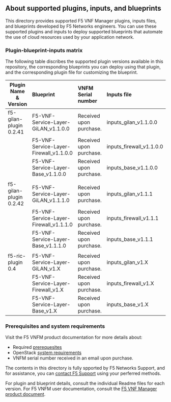 ## About supported plugins, inputs, and blueprints
This directory provides supported F5 VNF Manager plugins, inputs files, and blueprints developed by F5 Networks engineers. You can use these supported plugins and inputs to deploy supported blueprints that automate the use of cloud resources used by your application network. 

### Plugin-blueprint-inputs matrix
The following table discribes the supported plugin versions available in this repository, the corresponding blueprints you can deploy using that plugin, and the corresponding plugin file for customizing the blueprint.

| Plugin Name & Version  | Blueprint                              | VNFM Serial number           | Inputs file               |
| -----------------------| :--------------------------------------| :----------------------------| :-------------------------|
| f5-gilan-plugin 0.2.41 | F5-VNF-Service-Layer-GiLAN_v1.1.0.0    | Received upon purchase.      | inputs_gilan_v1.1.0.0     |
|                        | F5-VNF-Service-Layer-Firewall_v1.1.0.0 | Received upon purchase.      | inputs_firewall_v1.1.0.0  |
|                        | F5-VNF-Service-Layer-Base_v1.1.0.0     | Received upon purchase.      | inputs_base_v1.1.0.0      |
|                        |                                        |                              |                           |
| f5-gilan-plugin 0.2.42 | F5-VNF-Service-Layer-GiLAN_v1.1.1.0    | Received upon purchase.      | inputs_gilan_v1.1.1       |
|                        | F5-VNF-Service-Layer-Firewall_v1.1.1.0 | Received upon purchase.      | inputs_firewall_v1.1.1    |
|                        | F5-VNF-Service-Layer-Base_v1.1.1.0     | Received upon purchase.      | inputs_base_v1.1.1        |
|                        |                                        |                              |                           |
| f5-ric-plugin 0.4      | F5-VNF-Service-Layer-GiLAN_v1.X        | Received upon purchase.      | inputs_gilan_v1.X         |
|                        | F5-VNF-Service-Layer-Firewall_v1.X     | Received upon purchase.      | inputs_firewall_v1.X      |
|                        | F5-VNF-Service-Layer-Base_v1.X         | Received upon purchase.      | inputs_base_v1.X          |


### Prerequisites and system requirements
Visit the F5 VNFM product documentation for more details about:
- Required <a href="https://clouddocs.f5.com/cloud/nfv/latest/setup.html#prerequisites" target="_blank">prerequesites</a>  
- OpenStack [system requirements](https://clouddocs.f5.com/cloud/nfv/latest/setup.html#private-cloud-environment-setup)
- VNFM serial number received in an email upon purchase.

The contents in this directory is fully spported by F5 Networks Support, and for assistance, you can [contact F5 Support](https://www.f5.com/company/contact/regional-offices#product-support) using your perferred methods.

For plugin and blueprint details, consult the individual Readme files for each version. For F5 VNFM user documentation, consult the [F5 VNF Manager product document](https://clouddocs.f5.com/cloud/nfv/latest/). 

